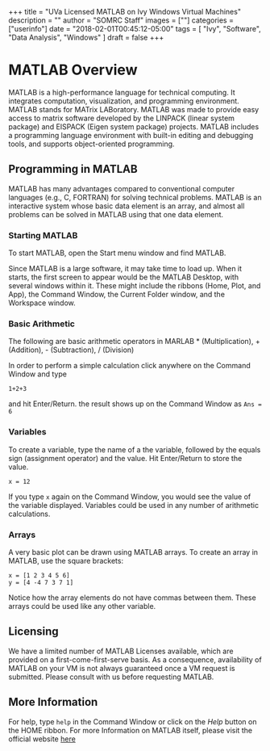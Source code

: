 +++
title = "UVa Licensed MATLAB on Ivy Windows Virtual Machines"
description = ""
author = "SOMRC Staff"
images = [""]
categories = ["userinfo"]
date = "2018-02-01T00:45:12-05:00"
tags = [
    "Ivy", 
    "Software",
    "Data Analysis",
    "Windows"
]
draft = false
+++

# MATLAB Overview

MATLAB is a high-performance language for technical computing. It integrates
computation, visualization, and programming environment. MATLAB stands for MATrix LABoratory. MATLAB was made 
to provide easy access to matrix software developed by the LINPACK (linear system package)
and EISPACK (Eigen system package) projects. MATLAB includes a programming language
environment with built-in editing and debugging tools, and supports object-oriented programming.

## Programming in MATLAB

MATLAB has many advantages compared to conventional computer languages (e.g.,
C, FORTRAN) for solving technical problems. MATLAB is an interactive system whose
basic data element is an array, and almost all problems can be solved in MATLAB using that
one data element.  

### Starting MATLAB

To start MATLAB, open the Start menu window and find MATLAB. 

Since MATLAB is a large software, it may take time to load up. When it starts, the first screen to appear 
would be the MATLAB Desktop, with several windows within it. These might include the ribbons (Home, Plot, and App), the Command Window,
the Current Folder window, and the Workspace window. 

### Basic Arithmetic

The following are basic arithmetic operators in MARLAB
	* (Multiplication), + (Addition), - (Subtraction), / (Division)

In order to perform a simple calculation click anywhere on the Command Window and type

	1+2+3

and hit Enter/Return. the result shows up on the Command Window as ```Ans = 6```

### Variables

To create a variable, type the name of a the variable, followed by the equals sign (assignment operator) and the value. Hit Enter/Return to store the value.

	x = 12

If you type ```x``` again on the Command Window, you would see the value of the variable displayed. Variables could be used in any number of arithmetic
calculations. 

### Arrays

A very basic plot can be drawn using MATLAB arrays. To create an array in MATLAB, use the square brackets:

	x = [1 2 3 4 5 6]
	y = [4 -4 7 3 7 1]

Notice how the array elements do not have commas between them. These arrays could be used like any other variable. 

## Licensing

We have a limited number of MATLAB Licenses available, which are provided on a first-come-first-serve basis. 
As a consequence, availability of MATLAB on your VM is not always guaranteed once a VM request is submitted.
Please consult with us before requesting MATLAB. 

## More Information

For help, type ```help``` in the Command Window or click on the *Help* button on the HOME ribbon. For more Information on MATLAB itself, please
visit the official website [here](https://www.mathworks.com/products/matlab.html)